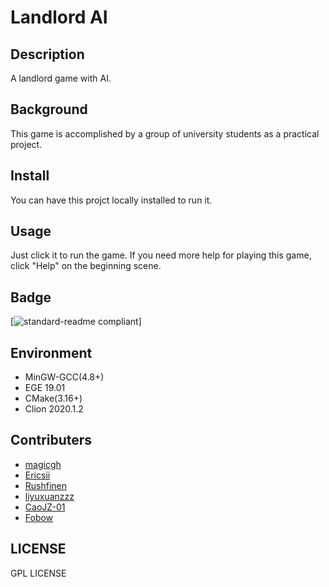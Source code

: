 # Landlord AI
## Description
A landlord game with AI.
## Background
This game is accomplished by a group of university students as a practical project.
## Install
You can have this projct locally installed to run it.
## Usage
Just click it to run the game. If you need more help for playing this game, click "Help" on the beginning scene.
## Badge
[![standard-readme compliant](https://shields.io/)]
## Environment
* MinGW-GCC(4.8+)
* EGE 19.01
* CMake(3.16+)
* Clion 2020.1.2
## Contributers
*  [magicgh](https://github.com/magicgh)
*  [Ericsii](https://github.com/Ericsii)
*  [Rushfinen](https://github.com/Rushfinen)
*  [liyuxuanzzz](https://github.com/liyuxuanzzz)
*  [CaoJZ-01](https://github.com/CaoJZ-01)
*  [Fobow](https://github.com/Fobow)
## LICENSE
GPL LICENSE

